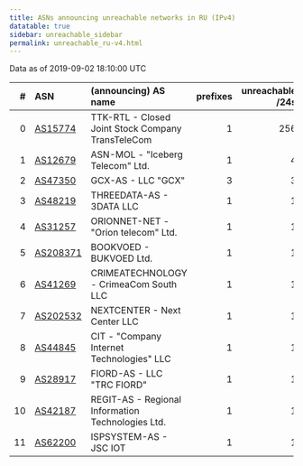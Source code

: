 ```yaml
---
title: ASNs announcing unreachable networks in RU (IPv4)
datatable: true
sidebar: unreachable_sidebar
permalink: unreachable_ru-v4.html
---
```


Data as of 2019-09-02 18:10:00 UTC


<div class="datatable-begin"></div>

|   # | ASN                                      | (announcing) AS name                              |   prefixes |   unreachable /24s |
|----:|:-----------------------------------------|:--------------------------------------------------|-----------:|-------------------:|
|   0 | [AS15774](unreachable_AS15774-v4.html)   | TTK-RTL - Closed Joint Stock Company TransTeleCom |          1 |                256 |
|   1 | [AS12679](unreachable_AS12679-v4.html)   | ASN-MOL - "Iceberg Telecom" Ltd.                  |          1 |                  4 |
|   2 | [AS47350](unreachable_AS47350-v4.html)   | GCX-AS - LLC "GCX"                                |          3 |                  3 |
|   3 | [AS48219](unreachable_AS48219-v4.html)   | THREEDATA-AS - 3DATA LLC                          |          1 |                  1 |
|   4 | [AS31257](unreachable_AS31257-v4.html)   | ORIONNET-NET - "Orion telecom" Ltd.               |          1 |                  1 |
|   5 | [AS208371](unreachable_AS208371-v4.html) | BOOKVOED - BUKVOED Ltd.                           |          1 |                  1 |
|   6 | [AS41269](unreachable_AS41269-v4.html)   | CRIMEATECHNOLOGY - CrimeaCom South LLC            |          1 |                  1 |
|   7 | [AS202532](unreachable_AS202532-v4.html) | NEXTCENTER - Next Center LLC                      |          1 |                  1 |
|   8 | [AS44845](unreachable_AS44845-v4.html)   | CIT - "Company Internet Technologies" LLC         |          1 |                  1 |
|   9 | [AS28917](unreachable_AS28917-v4.html)   | FIORD-AS - LLC "TRC FIORD"                        |          1 |                  1 |
|  10 | [AS42187](unreachable_AS42187-v4.html)   | REGIT-AS - Regional Information Technologies Ltd. |          1 |                  1 |
|  11 | [AS62200](unreachable_AS62200-v4.html)   | ISPSYSTEM-AS - JSC IOT                            |          1 |                  1 |

<div class="datatable-end"></div>